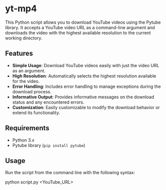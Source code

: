 # yt-mp4
This Python script allows you to download YouTube videos using the Pytube library. It accepts a YouTube video URL as a command-line argument and downloads the video with the highest available resolution to the current working directory.

## Features

- **Simple Usage**: Download YouTube videos easily with just the video URL as an argument.
- **High Resolution**: Automatically selects the highest resolution available for the video.
- **Error Handling**: Includes error handling to manage exceptions during the download process.
- **Informative Output**: Provides informative messages on the download status and any encountered errors.
- **Customization**: Easily customizable to modify the download behavior or extend its functionality.

## Requirements

- Python 3.x
- Pytube library (`pip install pytube`)

## Usage

Run the script from the command line with the following syntax:

python script.py <YouTube_URL>
